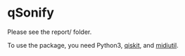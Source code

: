 # qSonify
Please see the report/ folder.

To use the package, you need Python3, <a href="https://github.com/QISKit">qiskit</a>, and <a href="https://github.com/duggan/midiutil">midiutil</a>.
